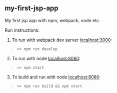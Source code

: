 ## my-first-jsp-app
My first jsp app with npm, webpack, node etc.

Run instructions:
1. To run with webpack dev server [localhost:3000](http://localhost:3000):
  > `>> npm run develop`

2. To run with node [localhost:8080](http://localhost:8080):
  > `>> npm start`

3. To build and run with node [localhost:8080](http://localhost:8080):
  > `>> npm run build && npm start`
 
      

